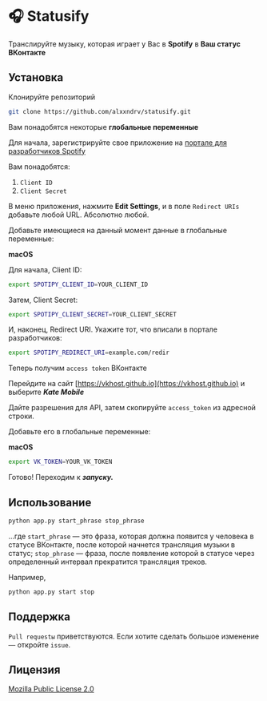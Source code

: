 # 🎧 Statusify

Транслируйте музыку, которая играет у Вас в **Spotify** в **Ваш статус ВКонтакте**

## Установка

Клонируйте репозиторий

```bash
git clone https://github.com/alxxndrv/statusify.git
```

Вам понадобятся некоторые **глобальные переменные**

Для начала, зарегистрируйте свое приложение на [портале для разработчиков Spotify](http://developer.spotify.com)

Вам понадобятся:

1. `Client ID`
2. `Client Secret`

В меню приложения, нажмите __Edit Settings__, и в поле `Redirect URIs` добавьте любой URL. Абсолютно любой.

Добавьте имеющиеся на данный момент данные в глобальные переменные:

__macOS__

Для начала, Client ID:
```bash
export SPOTIPY_CLIENT_ID=YOUR_CLIENT_ID
```
Затем, Client Secret:
```bash
export SPOTIPY_CLIENT_SECRET=YOUR_CLIENT_SECRET
```
И, наконец, Redirect URI. Укажите тот, что вписали в портале разработчиков:
```bash
export SPOTIPY_REDIRECT_URI=example.com/redir
```

Теперь получим `access token` ВКонтакте

Перейдите на сайт [https://vkhost.github.io](https://vkhost.github.io) и выберите ***Kate Mobile***

Дайте разрешения для API, затем скопируйте `access_token` из адресной строки.

Добавьте его в глобальные переменные:

__macOS__

```bash
export VK_TOKEN=YOUR_VK_TOKEN
```
Готово! Переходим к ***запуску.***

## Использование

```bash
python app.py start_phrase stop_phrase
```
...где `start_phrase` —  это фраза, которая должна появится у человека в статусе ВКонтакте, после которой начнется трансляция музыки в статус; `stop_phrase` — фраза, после появление которой в статусе через определенный интервал прекратится трансляция треков.

Например,
```bash
python app.py start stop
```

## Поддержка
`Pull requestы` приветствуются. Если хотите сделать большое изменение — откройте `issue`. 

## Лицензия
[Mozilla Public License 2.0](https://choosealicense.com/licenses/mpl-2.0/)
